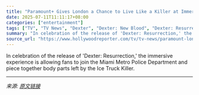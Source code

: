 ```yaml
---
title: "Paramount+ Gives London a Chance to Live Like a Killer at Immersive Event ‘Dexter: The Experience’"
date: 2025-07-11T11:11:17+08:00
categories: ["entertainment"]
tags: ["TV", "TV News", "Dexter", "Dexter: New Blood", "Dexter: Resurrection", "international", "Paramount+", "united kingdom"]
summary: "In celebration of the release of 'Dexter: Resurrection,' the immersive experience is allowing fans to join the Miami Metro Police Department and piece together body parts left by the Ice Truck Killer."
source_url: "https://www.hollywoodreporter.com/tv/tv-news/paramount-london-dexter-the-experience-resurrection-show-1236311963/"
---
```


In celebration of the release of 'Dexter: Resurrection,' the immersive experience is allowing fans to join the Miami Metro Police Department and piece together body parts left by the Ice Truck Killer.

---

*来源: [原文链接](https://www.hollywoodreporter.com/tv/tv-news/paramount-london-dexter-the-experience-resurrection-show-1236311963/)*
